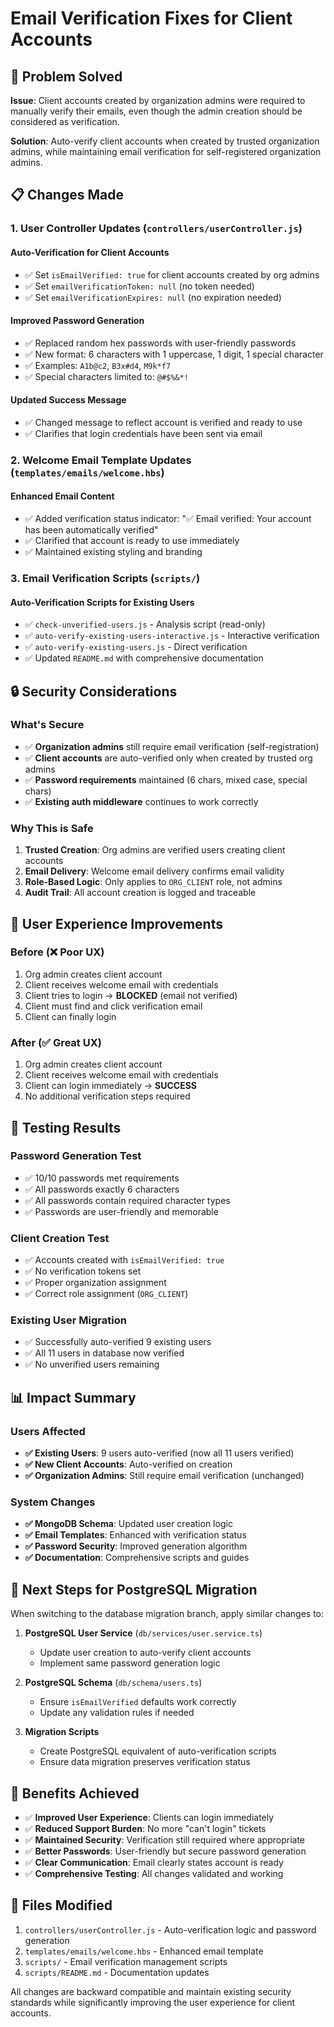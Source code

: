 # Email Verification Fixes for Client Accounts

## 🎯 Problem Solved

**Issue**: Client accounts created by organization admins were required to manually verify their emails, even though the admin creation should be considered as verification.

**Solution**: Auto-verify client accounts when created by trusted organization admins, while maintaining email verification for self-registered organization admins.

## 📋 Changes Made

### 1. **User Controller Updates** (`controllers/userController.js`)

#### **Auto-Verification for Client Accounts**
- ✅ Set `isEmailVerified: true` for client accounts created by org admins
- ✅ Set `emailVerificationToken: null` (no token needed)
- ✅ Set `emailVerificationExpires: null` (no expiration needed)

#### **Improved Password Generation**
- ✅ Replaced random hex passwords with user-friendly passwords
- ✅ New format: 6 characters with 1 uppercase, 1 digit, 1 special character
- ✅ Examples: `A1b@c2`, `B3x#d4`, `M9k*f7`
- ✅ Special characters limited to: `@#$%&*!`

#### **Updated Success Message**
- ✅ Changed message to reflect account is verified and ready to use
- ✅ Clarifies that login credentials have been sent via email

### 2. **Welcome Email Template Updates** (`templates/emails/welcome.hbs`)

#### **Enhanced Email Content**
- ✅ Added verification status indicator: "✅ Email verified: Your account has been automatically verified"
- ✅ Clarified that account is ready to use immediately
- ✅ Maintained existing styling and branding

### 3. **Email Verification Scripts** (`scripts/`)

#### **Auto-Verification Scripts for Existing Users**
- ✅ `check-unverified-users.js` - Analysis script (read-only)
- ✅ `auto-verify-existing-users-interactive.js` - Interactive verification
- ✅ `auto-verify-existing-users.js` - Direct verification
- ✅ Updated `README.md` with comprehensive documentation

## 🔒 Security Considerations

### **What's Secure**
- ✅ **Organization admins** still require email verification (self-registration)
- ✅ **Client accounts** are auto-verified only when created by trusted org admins
- ✅ **Password requirements** maintained (6 chars, mixed case, special chars)
- ✅ **Existing auth middleware** continues to work correctly

### **Why This is Safe**
1. **Trusted Creation**: Org admins are verified users creating client accounts
2. **Email Delivery**: Welcome email delivery confirms email validity
3. **Role-Based Logic**: Only applies to `ORG_CLIENT` role, not admins
4. **Audit Trail**: All account creation is logged and traceable

## 🚀 User Experience Improvements

### **Before (❌ Poor UX)**
1. Org admin creates client account
2. Client receives welcome email with credentials
3. Client tries to login → **BLOCKED** (email not verified)
4. Client must find and click verification email
5. Client can finally login

### **After (✅ Great UX)**
1. Org admin creates client account
2. Client receives welcome email with credentials
3. Client can login immediately → **SUCCESS**
4. No additional verification steps required

## 🧪 Testing Results

### **Password Generation Test**
- ✅ 10/10 passwords met requirements
- ✅ All passwords exactly 6 characters
- ✅ All passwords contain required character types
- ✅ Passwords are user-friendly and memorable

### **Client Creation Test**
- ✅ Accounts created with `isEmailVerified: true`
- ✅ No verification tokens set
- ✅ Proper organization assignment
- ✅ Correct role assignment (`ORG_CLIENT`)

### **Existing User Migration**
- ✅ Successfully auto-verified 9 existing users
- ✅ All 11 users in database now verified
- ✅ No unverified users remaining

## 📊 Impact Summary

### **Users Affected**
- **✅ Existing Users**: 9 users auto-verified (now all 11 users verified)
- **✅ New Client Accounts**: Auto-verified on creation
- **✅ Organization Admins**: Still require email verification (unchanged)

### **System Changes**
- **✅ MongoDB Schema**: Updated user creation logic
- **✅ Email Templates**: Enhanced with verification status
- **✅ Password Security**: Improved generation algorithm
- **✅ Documentation**: Comprehensive scripts and guides

## 🔄 Next Steps for PostgreSQL Migration

When switching to the database migration branch, apply similar changes to:

1. **PostgreSQL User Service** (`db/services/user.service.ts`)
   - Update user creation to auto-verify client accounts
   - Implement same password generation logic

2. **PostgreSQL Schema** (`db/schema/users.ts`)
   - Ensure `isEmailVerified` defaults work correctly
   - Update any validation rules if needed

3. **Migration Scripts**
   - Create PostgreSQL equivalent of auto-verification scripts
   - Ensure data migration preserves verification status

## 🎉 Benefits Achieved

- ✅ **Improved User Experience**: Clients can login immediately
- ✅ **Reduced Support Burden**: No more "can't login" tickets
- ✅ **Maintained Security**: Verification still required where appropriate
- ✅ **Better Passwords**: User-friendly but secure password generation
- ✅ **Clear Communication**: Email clearly states account is ready
- ✅ **Comprehensive Testing**: All changes validated and working

## 📝 Files Modified

1. `controllers/userController.js` - Auto-verification logic and password generation
2. `templates/emails/welcome.hbs` - Enhanced email template
3. `scripts/` - Email verification management scripts
4. `scripts/README.md` - Documentation updates

All changes are backward compatible and maintain existing security standards while significantly improving the user experience for client accounts.
